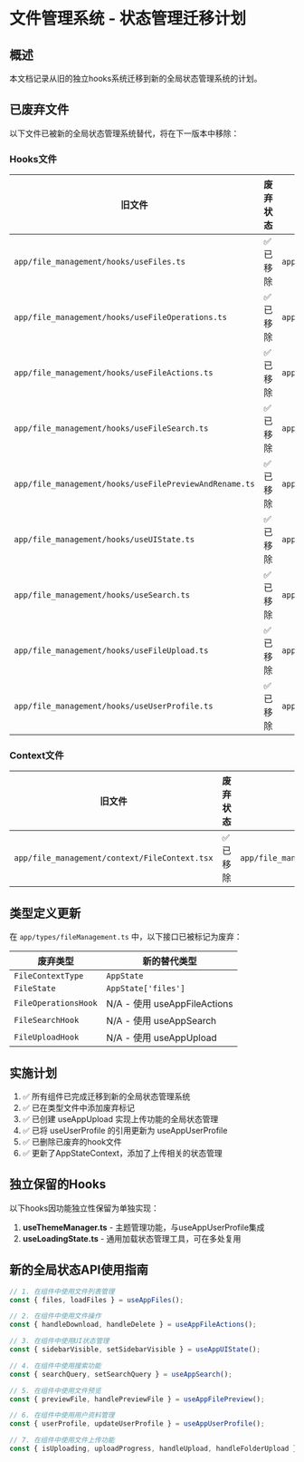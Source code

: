 # 文件管理系统 - 状态管理迁移计划

## 概述

本文档记录从旧的独立hooks系统迁移到新的全局状态管理系统的计划。

## 已废弃文件

以下文件已被新的全局状态管理系统替代，将在下一版本中移除：

### Hooks文件

| 旧文件 | 废弃状态 | 新的替代实现 |
|-------|---------|------------|
| `app/file_management/hooks/useFiles.ts` | ✅ 已移除 | `app/file_management/hooks/useAppFiles.ts` |
| `app/file_management/hooks/useFileOperations.ts` | ✅ 已移除 | `app/file_management/hooks/useAppFileActions.ts` |
| `app/file_management/hooks/useFileActions.ts` | ✅ 已移除 | `app/file_management/hooks/useAppFileActions.ts` |
| `app/file_management/hooks/useFileSearch.ts` | ✅ 已移除 | `app/file_management/hooks/useAppSearch.ts` |
| `app/file_management/hooks/useFilePreviewAndRename.ts` | ✅ 已移除 | `app/file_management/hooks/useAppFilePreview.ts` |
| `app/file_management/hooks/useUIState.ts` | ✅ 已移除 | `app/file_management/hooks/useAppUIState.ts` |
| `app/file_management/hooks/useSearch.ts` | ✅ 已移除 | `app/file_management/hooks/useAppSearch.ts` |
| `app/file_management/hooks/useFileUpload.ts` | ✅ 已移除 | `app/file_management/hooks/useAppUpload.ts` |
| `app/file_management/hooks/useUserProfile.ts` | ✅ 已移除 | `app/file_management/hooks/useAppUserProfile.ts` |

### Context文件

| 旧文件 | 废弃状态 | 新的替代实现 |
|-------|---------|------------|
| `app/file_management/context/FileContext.tsx` | ✅ 已移除 | `app/file_management/context/AppStateContext.tsx` |

## 类型定义更新

在 `app/types/fileManagement.ts` 中，以下接口已被标记为废弃：

| 废弃类型 | 新的替代类型 |
|---------|------------|
| `FileContextType` | `AppState` |
| `FileState` | `AppState['files']` |
| `FileOperationsHook` | N/A - 使用 useAppFileActions |
| `FileSearchHook` | N/A - 使用 useAppSearch |
| `FileUploadHook` | N/A - 使用 useAppUpload |

## 实施计划

1. ✅ 所有组件已完成迁移到新的全局状态管理系统
2. ✅ 已在类型文件中添加废弃标记
3. ✅ 已创建 useAppUpload 实现上传功能的全局状态管理
4. ✅ 已将 useUserProfile 的引用更新为 useAppUserProfile
5. ✅ 已删除已废弃的hook文件
6. ✅ 更新了AppStateContext，添加了上传相关的状态管理

## 独立保留的Hooks

以下hooks因功能独立性保留为单独实现：

1. **useThemeManager.ts** - 主题管理功能，与useAppUserProfile集成
2. **useLoadingState.ts** - 通用加载状态管理工具，可在多处复用

## 新的全局状态API使用指南

```typescript
// 1. 在组件中使用文件列表管理
const { files, loadFiles } = useAppFiles();

// 2. 在组件中使用文件操作
const { handleDownload, handleDelete } = useAppFileActions();

// 3. 在组件中使用UI状态管理
const { sidebarVisible, setSidebarVisible } = useAppUIState();

// 4. 在组件中使用搜索功能
const { searchQuery, setSearchQuery } = useAppSearch();

// 5. 在组件中使用文件预览
const { previewFile, handlePreviewFile } = useAppFilePreview();

// 6. 在组件中使用用户资料管理
const { userProfile, updateUserProfile } = useAppUserProfile();

// 7. 在组件中使用文件上传功能
const { isUploading, uploadProgress, handleUpload, handleFolderUpload } = useAppUpload();
``` 